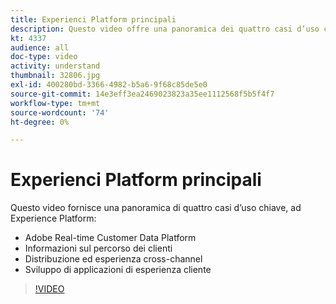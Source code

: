 ```yaml
---
title: Experienci Platform principali
description: Questo video offre una panoramica dei quattro casi d’uso chiave di Adobe Experience Platform&mdash;piattaforma dati cliente in tempo reale, informazioni sui percorsi dei clienti, esperienza di consegna e cross-channel e sviluppo delle applicazioni di customer experience.
kt: 4337
audience: all
doc-type: video
activity: understand
thumbnail: 32806.jpg
exl-id: 400280bd-3366-4982-b5a6-9f68c85de5e0
source-git-commit: 14e3eff3ea2469023823a35ee1112568f5b5f4f7
workflow-type: tm+mt
source-wordcount: '74'
ht-degree: 0%

---
```


# Experienci Platform principali

Questo video fornisce una panoramica di quattro casi d’uso chiave, ad Experience Platform:

* Adobe Real-time Customer Data Platform
* Informazioni sul percorso dei clienti
* Distribuzione ed esperienza cross-channel
* Sviluppo di applicazioni di esperienza cliente

>[!VIDEO](https://video.tv.adobe.com/v/32806?quality=12&learn=on)
